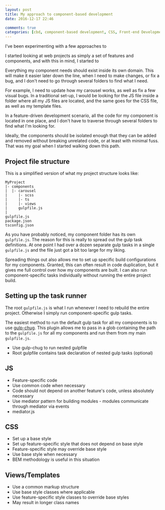```yaml
---
layout: post
title: My approach to component-based development
date: 2016-12-17 22:46

comments: true
categories: [cbd, component-based development, CSS, Front-end Development, HTML, JavaScript, Web Development]
---
```

I've been experimenting with a few approaches to

I started looking at web projects as simply a set of features and components, and with this in mind, I started to

Everything my component needs should exist inside its own domain. This will make it easier later down the line, when I need to make changes, or fix a bug, and I don't need to go through several folders to find what I need.

For example, I need to update how my carousel works, as well as fix a few visual bugs. In a traditional set-up, I would be looking for the JS file inside a folder where all my JS files are located, and the same goes for the CSS file, as well as my template files.

In a feature-driven development scenario, all the code for my component is located in one place, and I don't have to traverse through several folders to find what I'm looking for.

Ideally, the components should be isolated enough that they can be added and removed without breaking unrelated code, or at least with minimal fuss. That was my goal when I started walking down this path.

<h2>Project file structure</h2>

This is a simplified version of what my project structure looks like:

<pre><code>MyProject
|- components
|  |- carousel
|     |- scss
|     |- ts
|     |- views
|     gulpfile.js
|
gulpfile.js
package.json
tsconfig.json
</code></pre>

As you have probably noticed, my component folder has its own <code>gulpfile.js</code>. The reason for this is really to spread out the gulp task definitions. At one point I had over a dozen separate gulp tasks in a single <code>gulpfile.js</code> and the file just got a bit too large for my liking.

Spreading things out also allows me to set up specific build configurations for my components. Granted, this can often result in code duplication, but it gives me full control over how my components are built. I can also run component-specific tasks individually without running the entire project build.

<h2>Setting up the task runner</h2>

The root <code>gulpfile.js</code> is what I run whenever I need to rebuild the entire project. Otherwise I simply run component-specific gulp tasks.

The easiest method to run the default gulp task for all my components is to use <a href="https://www.npmjs.com/package/gulp-chug">gulp-chug</a>. This plugin allows me to pass in a glob containing the path to the <code>gulpfile.js</code> for all my components and run them from my main <code>gulpfile.js</code>.

<ul>
<li>Use gulp-chug to run nested gulpfile</li>
<li>Root gulpfile contains task declaration of nested gulp tasks (optional)</li>
</ul>

<h2>JS</h2>

<ul>
<li>Feature-specific code</li>
<li>Use common code when necessary</li>
<li>Code should not depend on another feature's code, unless absolutely necessary</li>
<li>Use mediator pattern for building modules - modules communicate through mediator via events</li>
<li>mediator.js</li>
</ul>

<h2>CSS</h2>

<ul>
<li>Set up a base style</li>
<li>Set up feature-specific style that does not depend on base style</li>
<li>Feature-specific style may override base style</li>
<li>Use base style when necessary</li>
<li>BEM methodology is useful in this situation</li>
</ul>

<h2>Views/Templates</h2>

<ul>
<li>Use a common markup structure</li>
<li>Use base style classes where applicable</li>
<li>Use feature-specific style classes to override base styles</li>
<li>May result in longer class names</li>
</ul>
